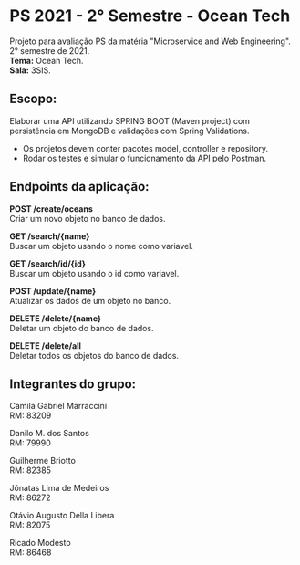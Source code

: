 # PS 2021 - 2° Semestre - Ocean Tech
Projeto para avaliação PS da matéria "Microservice and Web Engineering".  
2° semestre de 2021.  
**Tema:** Ocean Tech.  
**Sala:** 3SIS.  

## Escopo:
Elaborar uma API utilizando SPRING BOOT (Maven project) com persistência em MongoDB e validações com Spring Validations.
- Os projetos devem conter pacotes model, controller e repository.
- Rodar os testes e simular o funcionamento da API pelo Postman.

## Endpoints da aplicação:
**POST   /create/oceans**  
Criar um novo objeto no banco de dados.  
    
**GET    /search/{name}**  
Buscar um objeto usando o nome como variavel.  
    
**GET    /search/id/{id}**  
Buscar um objeto usando o id como variavel.  
    
**POST   /update/{name}**  
Atualizar os dados de um objeto no banco.  
    
**DELETE /delete/{name}**  
Deletar um objeto do banco de dados.  
    
**DELETE /delete/all**  
Deletar todos os objetos do banco de dados.  
    

## Integrantes do grupo:
Camila Gabriel Marraccini  
RM: 83209
    
Danilo M. dos Santos  
RM: 79990  
  
Guilherme Briotto  
RM: 82385  
  
Jônatas Lima de Medeiros  
RM: 86272  
  
Otávio Augusto Della Libera  
RM: 82075  
  
Ricado Modesto  
RM: 86468  
